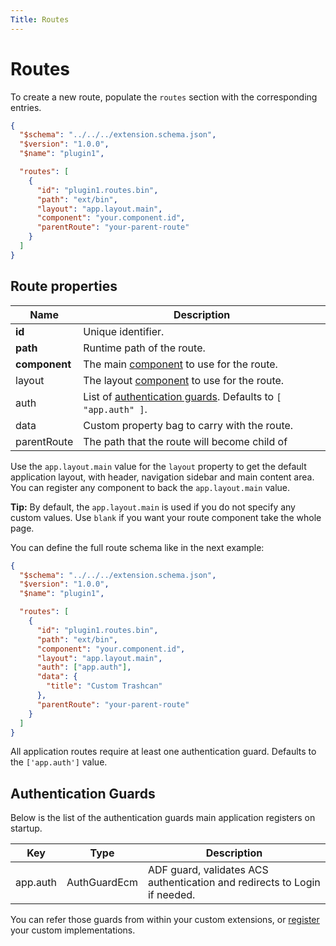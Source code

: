 ```yaml
---
Title: Routes
---
```


# Routes

To create a new route, populate the `routes` section with the corresponding entries.

```json
{
  "$schema": "../../../extension.schema.json",
  "$version": "1.0.0",
  "$name": "plugin1",

  "routes": [
    {
      "id": "plugin1.routes.bin",
      "path": "ext/bin",
      "layout": "app.layout.main",
      "component": "your.component.id",
      "parentRoute": "your-parent-route"
    }
  ]
}
```

## Route properties

| Name          | Description                                                                            |
| ------------- | -------------------------------------------------------------------------------------- |
| **id**        | Unique identifier.                                                                     |
| **path**      | Runtime path of the route.                                                             |
| **component** | The main [component](/extending/components) to use for the route.                                |
| layout        | The layout [component](/extending/components) to use for the route.                              |
| auth          | List of [authentication guards](#authentication-guards). Defaults to `[ "app.auth" ]`. |
| data          | Custom property bag to carry with the route.                                           |
| parentRoute   | The path that the route will become child of                                           |

Use the `app.layout.main` value for the `layout` property to get the default application layout,
with header, navigation sidebar and main content area.
You can register any component to back the `app.layout.main` value.

**Tip:** By default, the `app.layout.main` is used if you do not specify any custom values.
Use `blank` if you want your route component take the whole page.

You can define the full route schema like in the next example:

```json
{
  "$schema": "../../../extension.schema.json",
  "$version": "1.0.0",
  "$name": "plugin1",

  "routes": [
    {
      "id": "plugin1.routes.bin",
      "path": "ext/bin",
      "component": "your.component.id",
      "layout": "app.layout.main",
      "auth": ["app.auth"],
      "data": {
        "title": "Custom Trashcan"
      },
      "parentRoute": "your-parent-route"
    }
  ]
}
```

All application routes require at least one authentication guard.
Defaults to the `['app.auth']` value.

## Authentication Guards

Below is the list of the authentication guards main application registers on startup.

| Key      | Type         | Description                                                               |
| -------- | ------------ | ------------------------------------------------------------------------- |
| app.auth | AuthGuardEcm | ADF guard, validates ACS authentication and redirects to Login if needed. |

You can refer those guards from within your custom extensions,
or [register](/extending/registration) your custom implementations.
